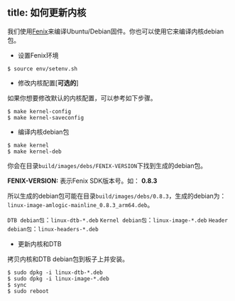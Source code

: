 title: 如何更新内核
---

我们使用[Fenix](/linux/h-cn/vim1/FenixScript.html)来编译Ubuntu/Debian固件。你也可以使用它来编译内核debian包。

* 设置Fenix环境

```
$ source env/setenv.sh
```

* 修改内核配置[**可选的**]

如果你想要修改默认的内核配置，可以参考如下步骤。

```
$ make kernel-config
$ make kernel-saveconfig
```

* 编译内核debian包

```
$ make kernel
$ make kernel-deb
```

你会在目录`build/images/debs/FENIX-VERSION`下找到生成的debian包。


**FENIX-VERSION:** 表示Fenix SDK版本号。如： **0.8.3**

所以生成的debian包可能在目录`build/images/debs/0.8.3`，生成的debian为：`linux-image-amlogic-mainline_0.8.3_arm64.deb`。

`DTB debian包`：`linux-dtb-*.deb`
`Kernel debian包`：`linux-image-*.deb`
`Header debian包`：`linux-headers-*.deb`

* 更新内核和DTB

拷贝内核和DTB debian包到板子上并安装。

```
$ sudo dpkg -i linux-dtb-*.deb 
$ sudo dpkg -i linux-image-*.deb
$ sync
$ sudo reboot
```
